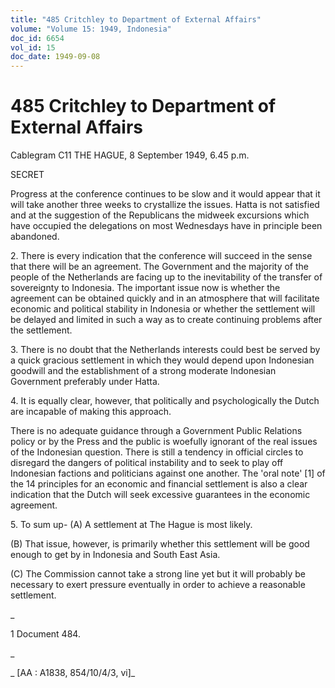 ```yaml
---
title: "485 Critchley to Department of External Affairs"
volume: "Volume 15: 1949, Indonesia"
doc_id: 6654
vol_id: 15
doc_date: 1949-09-08
---
```


# 485 Critchley to Department of External Affairs

Cablegram C11 THE HAGUE, 8 September 1949, 6.45 p.m.

SECRET

Progress at the conference continues to be slow and it would appear that it will take another three weeks to crystallize the issues. Hatta is not satisfied and at the suggestion of the Republicans the midweek excursions which have occupied the delegations on most Wednesdays have in principle been abandoned.

2\. There is every indication that the conference will succeed in the sense that there will be an agreement. The Government and the majority of the people of the Netherlands are facing up to the inevitability of the transfer of sovereignty to Indonesia. The important issue now is whether the agreement can be obtained quickly and in an atmosphere that will facilitate economic and political stability in Indonesia or whether the settlement will be delayed and limited in such a way as to create continuing problems after the settlement.

3\. There is no doubt that the Netherlands interests could best be served by a quick gracious settlement in which they would depend upon Indonesian goodwill and the establishment of a strong moderate Indonesian Government preferably under Hatta.

4\. It is equally clear, however, that politically and psychologically the Dutch are incapable of making this approach.

There is no adequate guidance through a Government Public Relations policy or by the Press and the public is woefully ignorant of the real issues of the Indonesian question. There is still a tendency in official circles to disregard the dangers of political instability and to seek to play off Indonesian factions and politicians against one another. The 'oral note' [1] of the 14 principles for an economic and financial settlement is also a clear indication that the Dutch will seek excessive guarantees in the economic agreement.

5\. To sum up- (A) A settlement at The Hague is most likely.

(B) That issue, however, is primarily whether this settlement will be good enough to get by in Indonesia and South East Asia.

(C) The Commission cannot take a strong line yet but it will probably be necessary to exert pressure eventually in order to achieve a reasonable settlement.

_

1 Document 484.

_

_ [AA : A1838, 854/10/4/3, vi]_
